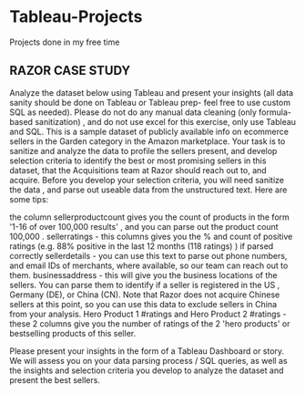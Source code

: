 # Tableau-Projects
Projects done in my free time

## RAZOR CASE STUDY

Analyze the dataset below using Tableau and present your insights (all data sanity should be done on Tableau or Tableau prep- feel free to use custom SQL as needed). Please do not do any manual data cleaning (only formula-based sanitization) , and do not use excel for this exercise, only use Tableau and SQL.
This is a sample dataset of publicly available info on ecommerce sellers in the Garden category in the Amazon marketplace.
Your task is to sanitize and analyze the data to profile the sellers present, and develop selection criteria to identify the best or most promising sellers in this dataset, that the Acquisitions team at Razor should reach out to, and acquire.
Before you develop your selection criteria, you will need sanitize the data , and parse out useable data from the unstructured text. Here are some tips:

the column sellerproductcount gives you the count of products in the form '1-16 of over 100,000 results' , and you can parse out the product count 100,000 .
sellerratings - this columns gives you the % and count of positive ratings (e.g. 88% positive in the last 12 months (118 ratings) ) if parsed correctly
sellerdetails - you can use this text to parse out phone numbers, and email IDs of merchants, where available, so our team can reach out to them.
businessaddress - this will give you the business locations of the sellers. You can parse them to identify if a seller is registered in the US , Germany (DE), or China (CN). Note that Razor does not acquire Chinese sellers at this point, so you can use this data to exclude sellers in China from your analysis.
Hero Product 1 #ratings and Hero Product 2 #ratings - these 2 columns give you the number of ratings of the 2 'hero products' or bestselling products of this seller.

Please present your insights in the form of a Tableau Dashboard or story. We will assess you on your data parsing process / SQL queries, as well as the insights and selection criteria you develop to analyze the dataset and present the best sellers.
